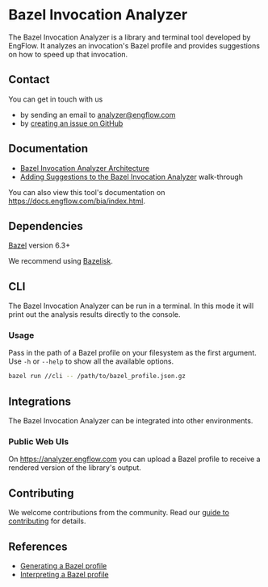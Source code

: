 # Bazel Invocation Analyzer

The Bazel Invocation Analyzer is a library and terminal tool developed by EngFlow. It analyzes an invocation's Bazel profile and provides suggestions on how to speed up that invocation.

## Contact

You can get in touch with us

- by sending an email to <analyzer@engflow.com>
- by [creating an issue on GitHub](https://github.com/EngFlow/bazel_invocation_analyzer/issues)

## Documentation

- [Bazel Invocation Analyzer Architecture](docs/library-architecture.md)
- [Adding Suggestions to the Bazel Invocation Analyzer](docs/adding-suggestions.md) walk-through

You can also view this tool's documentation on <https://docs.engflow.com/bia/index.html>.

## Dependencies

[Bazel](https://bazel.build/) version 6.3+

We recommend using [Bazelisk](https://bazel.build/install/bazelisk).

## CLI

The Bazel Invocation Analyzer can be run in a terminal. In this mode it will print out the analysis results directly to the console.

### Usage

Pass in the path of a Bazel profile on your filesystem as the first argument. Use `-h` or `--help` to show all the available options.

```bash
bazel run //cli -- /path/to/bazel_profile.json.gz
```

## Integrations
The Bazel Invocation Analyzer can be integrated into other environments.

### Public Web UIs

On <https://analyzer.engflow.com> you can upload a Bazel profile to receive a rendered version of the library's output.

## Contributing

We welcome contributions from the community. Read our [guide to contributing](https://github.com/EngFlow/bazel_invocation_analyzer/blob/main/CONTRIBUTING.md) for details.

## References

- [Generating a Bazel
  profile](https://docs.engflow.com/re/faq.html#how-do-i-capture-a-bazel-profile)
- [Interpreting a Bazel profile](https://bazel.build/rules/performance#performance-profiling)
